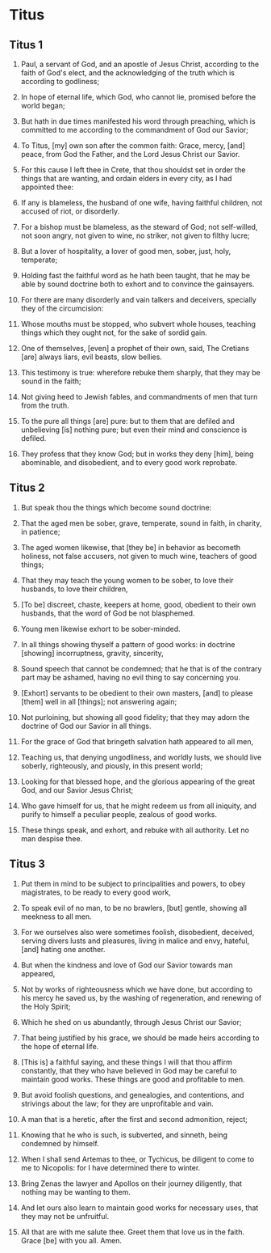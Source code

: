 # Titus

## Titus 1

1. Paul, a servant of God, and an apostle of Jesus Christ, according to the faith of God's elect, and the acknowledging of the truth which is according to godliness;

2. In hope of eternal life, which God, who cannot lie, promised before the world began;

3. But hath in due times manifested his word through preaching, which is committed to me according to the commandment of God our Savior;

4. To Titus, [my] own son after the common faith: Grace, mercy, [and] peace, from God the Father, and the Lord Jesus Christ our Savior.

5. For this cause I left thee in Crete, that thou shouldst set in order the things that are wanting, and ordain elders in every city, as I had appointed thee:

6. If any is blameless, the husband of one wife, having faithful children, not accused of riot, or disorderly.

7. For a bishop must be blameless, as the steward of God; not self-willed, not soon angry, not given to wine, no striker, not given to filthy lucre;

8. But a lover of hospitality, a lover of good men, sober, just, holy, temperate;

9. Holding fast the faithful word as he hath been taught, that he may be able by sound doctrine both to exhort and to convince the gainsayers.

10. For there are many disorderly and vain talkers and deceivers, specially they of the circumcision:

11. Whose mouths must be stopped, who subvert whole houses, teaching things which they ought not, for the sake of sordid gain.

12. One of themselves, [even] a prophet of their own, said, The Cretians [are] always liars, evil beasts, slow bellies.

13. This testimony is true: wherefore rebuke them sharply, that they may be sound in the faith;

14. Not giving heed to Jewish fables, and commandments of men that turn from the truth.

15. To the pure all things [are] pure: but to them that are defiled and unbelieving [is] nothing pure; but even their mind and conscience is defiled.

16. They profess that they know God; but in works they deny [him], being abominable, and disobedient, and to every good work reprobate.

## Titus 2

1. But speak thou the things which become sound doctrine:

2. That the aged men be sober, grave, temperate, sound in faith, in charity, in patience;

3. The aged women likewise, that [they be] in behavior as becometh holiness, not false accusers, not given to much wine, teachers of good things;

4. That they may teach the young women to be sober, to love their husbands, to love their children,

5. [To be] discreet, chaste, keepers at home, good, obedient to their own husbands, that the word of God be not blasphemed.

6. Young men likewise exhort to be sober-minded.

7. In all things showing thyself a pattern of good works: in doctrine [showing] incorruptness, gravity, sincerity,

8. Sound speech that cannot be condemned; that he that is of the contrary part may be ashamed, having no evil thing to say concerning you.

9. [Exhort] servants to be obedient to their own masters, [and] to please [them] well in all [things]; not answering again;

10. Not purloining, but showing all good fidelity; that they may adorn the doctrine of God our Savior in all things.

11. For the grace of God that bringeth salvation hath appeared to all men,

12. Teaching us, that denying ungodliness, and worldly lusts, we should live soberly, righteously, and piously, in this present world;

13. Looking for that blessed hope, and the glorious appearing of the great God, and our Savior Jesus Christ;

14. Who gave himself for us, that he might redeem us from all iniquity, and purify to himself a peculiar people, zealous of good works.

15. These things speak, and exhort, and rebuke with all authority. Let no man despise thee.

## Titus 3

1. Put them in mind to be subject to principalities and powers, to obey magistrates, to be ready to every good work,

2. To speak evil of no man, to be no brawlers, [but] gentle, showing all meekness to all men.

3. For we ourselves also were sometimes foolish, disobedient, deceived, serving divers lusts and pleasures, living in malice and envy, hateful, [and] hating one another.

4. But when the kindness and love of God our Savior towards man appeared,

5. Not by works of righteousness which we have done, but according to his mercy he saved us, by the washing of regeneration, and renewing of the Holy Spirit;

6. Which he shed on us abundantly, through Jesus Christ our Savior;

7. That being justified by his grace, we should be made heirs according to the hope of eternal life.

8. [This is] a faithful saying, and these things I will that thou affirm constantly, that they who have believed in God may be careful to maintain good works. These things are good and profitable to men.

9. But avoid foolish questions, and genealogies, and contentions, and strivings about the law; for they are unprofitable and vain.

10. A man that is a heretic, after the first and second admonition, reject;

11. Knowing that he who is such, is subverted, and sinneth, being condemned by himself.

12. When I shall send Artemas to thee, or Tychicus, be diligent to come to me to Nicopolis: for I have determined there to winter.

13. Bring Zenas the lawyer and Apollos on their journey diligently, that nothing may be wanting to them.

14. And let ours also learn to maintain good works for necessary uses, that they may not be unfruitful.

15. All that are with me salute thee. Greet them that love us in the faith. Grace [be] with you all. Amen.